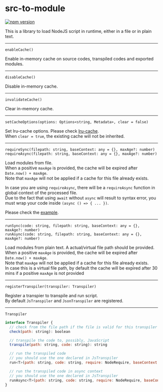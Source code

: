 # src-to-module

[![npm version](https://badge.fury.io/js/src-to-module.svg)](https://badge.fury.io/js/src-to-module)

This is a library to load NodeJS script in runtime, either in a file or in plain text. 

----

`enableCache()`

Enable in-memory cache on source codes, transpiled codes and exported modules. 

----

`disableCache()`

Disable in-memory cache. 

----

`invalidateCache()`

Clear in-memory cache. 

----

`setCacheOptions(options: Options<string, Metadata>, clear = false)`

Set lru-cache options. Please check [lru-cache](https://www.npmjs.com/package/lru-cache).  
When `clear = true`, the existing cache will not be inherited. 

----

`requireSync(filepath: string, baseContext: any = {}, maxAge?: number)`  
`requireAsync(filepath: string, baseContext: any = {}, maxAge?: number)`

Load modules from file.  
When a positive `maxAge` is provided, the cache will be expired after `Date.now() + maxAge`.  
Note that `maxAge` will not be applied if a cache for this file already exists.  
  
In case you are using `requireAsync`, there will be a `requireAsync` function in global context of the processed file.  
Due to the fact that using `await` without `async` will result to syntax error, you must wrap your code inside `(async () => { ... })`.  
  
Please check the [example](test/async.js). 

----

`runSync(code: string, filepath: string, baseContext: any = {}, maxAge?: number)`  
`runAsync(code: string, filepath: string, baseContext: any = {}, maxAge?: number)`

Load modules from plain text. A actual/virtual file path should be provided.  
When a positive `maxAge` is provided, the cache will be expired after `Date.now() + maxAge`.  
Note that `maxAge` will not be applied if a cache for this file already exists.  
In case this is a virtual file path, by default the cache will be expired after 30 mins if a positive `maxAge` is not provided

----

`registerTranspiler(transpiler: Transpiler)`

Register a transpier to transpile and run script.  
By default `JsTranspiler` and `JsonTranspiler` are registered. 

----

`Transpiler`

```js
interface Transpiler {
  // check from the file path if the file is valid for this transpiler
  check(path: string): boolean

  // transpile the code to, possibly, JavaScript
  transpile(path: string, code: string): string

  // run the transpiled code
  // you should use the one declared in JsTranspiler
  run<T>(path: string, code: string, require: NodeRequire, baseContext: any): T | undefined

  // run the transpiled code in async context
  // you should use the one declared in JsTranspiler
  runAsync<T>(path: string, code: string, require: NodeRequire, baseContext: any): Promise<T | undefined>
}
```